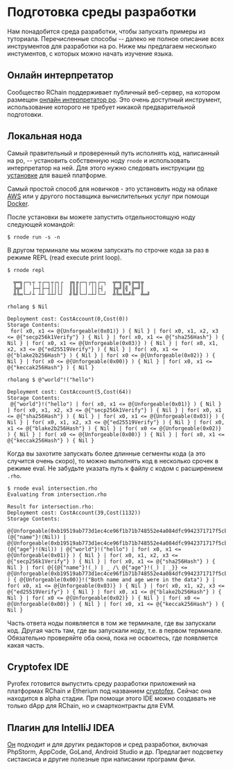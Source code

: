 # Подготовка среды разработки

Нам понадобится среда разработки, чтобы запускать примеры из туториала. Перечисленные способы -- далеко не полное описание всех инструментов для разработки на ро. Ниже мы предлагаем несколько инстументов, с которых можно начать изучение языка.

## Онлайн интерпретатор
Сообщество RChain поддерживает публичный веб-сервер, на котором размещен  [онлайн интерпретатор ро](http://rchain.cloud). Это очень доступный инструмент, использование которого не требует никакой предварительной подготовки. 

## Локальная нода
Самый правительный и проверенный путь исполнять код, написанный на ро, -- установить собственную ноду `rnode` и использовать интерпретатор на ней. Для этого нужно следовать инструкции [по установке](https://rchain.atlassian.net/wiki/spaces/CORE/pages/428376065/User+guide+for+running+RNode) для вашей платформе.

Самый простой способ для новичков - это установить ноду на облаке [AWS](https://blog.rchain.coop/running-rnode-0-5-3-on-amazon-ec2/) или у другого поставщика вычислительных услуг при помощи [Docker](https://blog.rchain.coop/running-rnodev-0-6-x-with-docker/).

После установки вы можете запустить отдельностоящую ноду следующей командой:
```
$ rnode run -s -n
```

В другом терминале мы можем запускать по строчке кода за раз в режиме REPL (read execute print loop).
```
$ rnode repl

  ╦═╗┌─┐┬ ┬┌─┐┬┌┐┌  ╔╗╔┌─┐┌┬┐┌─┐  ╦═╗╔═╗╔═╗╦  
  ╠╦╝│  ├─┤├─┤││││  ║║║│ │ ││├┤   ╠╦╝║╣ ╠═╝║  
  ╩╚═└─┘┴ ┴┴ ┴┴┘└┘  ╝╚╝└─┘─┴┘└─┘  ╩╚═╚═╝╩  ╩═╝

rholang $ Nil

Deployment cost: CostAccount(0,Cost(0))
Storage Contents:
 for( x0, x1 <= @{Unforgeable(0x01)} ) { Nil } | for( x0, x1, x2, x3 <= @{"secp256k1Verify"} ) { Nil } | for( x0, x1 <= @{"sha256Hash"} ) { Nil } | for( x0, x1 <= @{Unforgeable(0x03)} ) { Nil } | for( x0, x1, x2, x3 <= @{"ed25519Verify"} ) { Nil } | for( x0, x1 <= @{"blake2b256Hash"} ) { Nil } | for( x0 <= @{Unforgeable(0x02)} ) { Nil } | for( x0 <= @{Unforgeable(0x00)} ) { Nil } | for( x0, x1 <= @{"keccak256Hash"} ) { Nil }

rholang $ @"world"!("hello")

Deployment cost: CostAccount(5,Cost(64))
Storage Contents:
 @{"world"}!("hello") | for( x0, x1 <= @{Unforgeable(0x01)} ) { Nil } | for( x0, x1, x2, x3 <= @{"secp256k1Verify"} ) { Nil } | for( x0, x1 <= @{"sha256Hash"} ) { Nil } | for( x0, x1 <= @{Unforgeable(0x03)} ) { Nil } | for( x0, x1, x2, x3 <= @{"ed25519Verify"} ) { Nil } | for( x0, x1 <= @{"blake2b256Hash"} ) { Nil } | for( x0 <= @{Unforgeable(0x02)} ) { Nil } | for( x0 <= @{Unforgeable(0x00)} ) { Nil } | for( x0, x1 <= @{"keccak256Hash"} ) { Nil }
```

Когда вы захотите запускать более длинные сегменты кода (а это случится очень скоро), то можно выполнять код в несколько срочек в режиме eval. Не забудьте указать путь к файлу с кодом с расширением `.rho`.

```
$ rnode eval intersection.rho
Evaluating from intersection.rho

Result for intersection.rho:
Deployment cost: CostAccount(39,Cost(1132))
Storage Contents:
 @{Unforgeable(0xb19519ab773d1ec4ce96f1b71b748552e4a084dfc9942371717f5cb87e818879)}!(@{"name"}!(Nil)) | @{Unforgeable(0xb19519ab773d1ec4ce96f1b71b748552e4a084dfc9942371717f5cb87e818879)}!(@{"age"}!(Nil)) | @{"world"}!("hello") | for( x0, x1 <= @{Unforgeable(0x01)} ) { Nil } | for( x0, x1, x2, x3 <= @{"secp256k1Verify"} ) { Nil } | for( x0, x1 <= @{"sha256Hash"} ) { Nil } | for( @{{@{"name"}!(_) | _ /\ @{"age"}!(_) | _}} <= @{Unforgeable(0xb19519ab773d1ec4ce96f1b71b748552e4a084dfc9942371717f5cb87e818879)} ) { @{Unforgeable(0x00)}!("Both name and age were in the data") } | for( x0, x1 <= @{Unforgeable(0x03)} ) { Nil } | for( x0, x1, x2, x3 <= @{"ed25519Verify"} ) { Nil } | for( x0, x1 <= @{"blake2b256Hash"} ) { Nil } | for( x0 <= @{Unforgeable(0x02)} ) { Nil } | for( x0 <= @{Unforgeable(0x00)} ) { Nil } | for( x0, x1 <= @{"keccak256Hash"} ) { Nil }
```

Часть ответа ноды появляется в том же терминале, где вы запускали код. Другая часть там, где вы запускали ноду, т.е. в первом терминале. Обязательно проверяйте оба окна, пока не освоитесь, где появляется какая часть. 

## Cryptofex IDE
Pyrofex готовится выпустить среду разработки приложений на платформах RChain и Etherium под названием [cryptofex](https://cryptofex.io/). Сейчас она находится в alpha стадии. При помощи этого IDE можно создавать не только dApp для RChain, но и смартконтракты для EVM.

## Плагин для IntelliJ IDEA
[Он](https://plugins.jetbrains.com/plugin/9833-rholang) подходит и для других редакторов и сред разработки, включая PhpStorm, AppCode, GoLand, Android Studio и др. Предлагает подсветку систаксиса и другие полезные при написании программ фичи.

